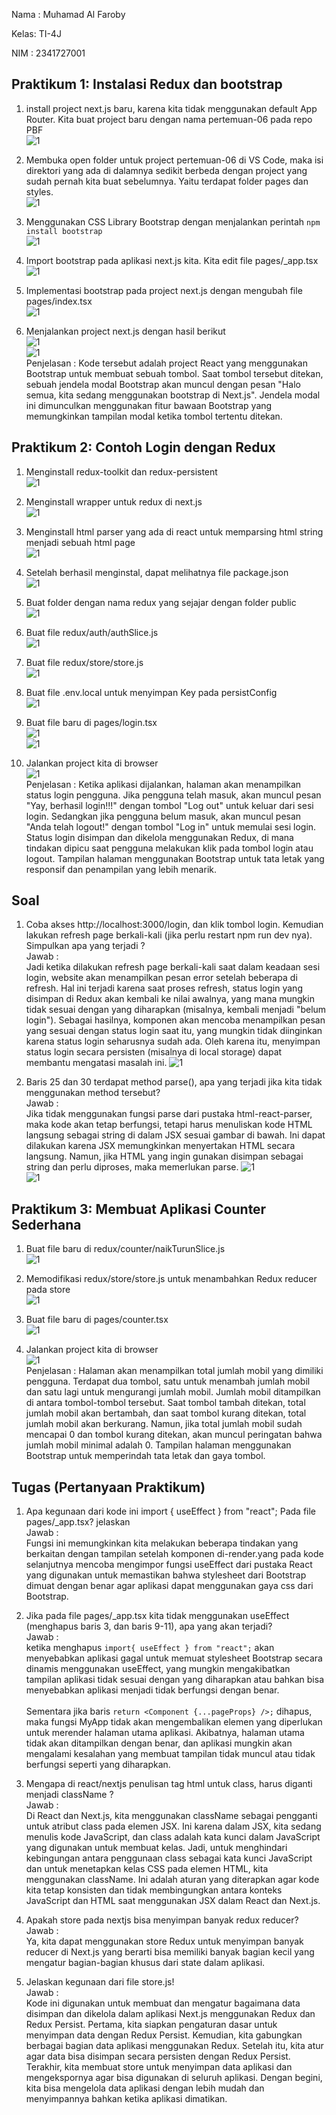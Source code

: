 Nama : Muhamad Al Faroby

Kelas: TI-4J

NIM  : 2341727001

## Praktikum 1: Instalasi Redux dan bootstrap

1. install project next.js baru, karena kita tidak menggunakan default App Router. Kita buat project baru dengan nama pertemuan-06 pada repo PBF <br>
![1](/pertemuan-06/img/Screenshot_539.png)<br>

2. Membuka open folder untuk project pertemuan-06 di VS Code, maka isi direktori yang ada di dalamnya sedikit berbeda dengan project yang sudah pernah kita buat sebelumnya. Yaitu terdapat folder pages dan styles.<br>
![1](/pertemuan-06/img/Screenshot_540.png)

3. Menggunakan CSS Library Bootstrap dengan menjalankan perintah `npm install bootstrap`<br>
![1](/pertemuan-06/img/Screenshot_544.png)

4. Import bootstrap pada aplikasi next.js kita. Kita edit file pages/_app.tsx<br>
![1](/pertemuan-06/img/Screenshot_542.png)

5. Implementasi bootstrap pada project next.js dengan mengubah  file pages/index.tsx<br>
![1](/pertemuan-06/img/Screenshot_543.png)


6. Menjalankan project next.js dengan hasil berikut<br>
![1](/pertemuan-06/img/Screenshot_567.png)<br>
![1](/pertemuan-06/img/Screenshot_566.png)<br>
Penjelasan : Kode tersebut adalah project React yang menggunakan Bootstrap untuk membuat sebuah tombol. Saat tombol tersebut ditekan, sebuah jendela modal Bootstrap akan muncul dengan pesan "Halo semua, kita sedang menggunakan bootstrap di Next.js". Jendela modal ini dimunculkan menggunakan fitur bawaan Bootstrap yang memungkinkan tampilan modal ketika tombol tertentu ditekan.

## Praktikum 2: Contoh Login dengan Redux
1. Menginstall redux-toolkit dan redux-persistent<br>
![1](/pertemuan-06/img/Screenshot_546.png)<br>

2. Menginstall wrapper untuk redux di next.js<br>
![1](/pertemuan-06/img/Screenshot_569.png)<br>

3. Menginstall html parser yang ada di react untuk memparsing html string menjadi sebuah html page<br>
![1](/pertemuan-06/img/Screenshot_547.png)<br>

4. Setelah berhasil menginstal, dapat melihatnya file package.json<br>
![1](/pertemuan-06/img/Screenshot_570.png)<br>

5. Buat folder dengan nama redux yang sejajar dengan folder public<br>
![1](/pertemuan-06/img/Screenshot_549.png)<br>

6. Buat file redux/auth/authSlice.js<br>
![1](/pertemuan-06/img/Screenshot_550.png)<br>

7. Buat file redux/store/store.js<br>
![1](/pertemuan-06/img/Screenshot_551.png)<br>

8. Buat file .env.local untuk menyimpan Key pada persistConfig<br>
![1](/pertemuan-06/img/Screenshot_553.png)<br>

9. Buat file baru di pages/login.tsx<br>
![1](/pertemuan-06/img/Screenshot_557.png)<br>
![1](/pertemuan-06/img/Screenshot_558.png)<br>

10. Jalankan project kita di browser<br>
![1](/pertemuan-06/img/Screenshot_552.png)<br>
Penjelasan : Ketika aplikasi dijalankan, halaman akan menampilkan status login pengguna. Jika pengguna telah masuk, akan muncul pesan "Yay, berhasil login!!!" dengan tombol "Log out" untuk keluar dari sesi login. Sedangkan jika pengguna belum masuk, akan muncul pesan "Anda telah logout!" dengan tombol "Log in" untuk memulai sesi login. Status login disimpan dan dikelola menggunakan Redux, di mana tindakan dipicu saat pengguna melakukan klik pada tombol login atau logout. Tampilan halaman menggunakan Bootstrap untuk tata letak yang responsif dan penampilan yang lebih menarik.

## Soal
1. Coba akses http://localhost:3000/login, dan klik tombol login. Kemudian lakukan refresh page berkali-kali (jika perlu restart npm run dev nya). Simpulkan apa yang terjadi ?<br>
Jawab : <br> Jadi ketika dilakukan refresh page berkali-kali saat dalam keadaan sesi login, website akan menampilkan pesan error setelah beberapa di refresh. Hal ini terjadi karena saat proses refresh, status login yang disimpan di Redux akan kembali ke nilai awalnya, yang mana mungkin tidak sesuai dengan yang diharapkan (misalnya, kembali menjadi "belum login"). Sebagai hasilnya, komponen akan mencoba menampilkan pesan yang sesuai dengan status login saat itu, yang mungkin tidak diinginkan karena status login seharusnya sudah ada. Oleh karena itu, menyimpan status login secara persisten (misalnya di local storage) dapat membantu mengatasi masalah ini.
![1](/pertemuan-06/img/Screenshot_556.png)<br>

2. Baris 25 dan 30 terdapat method parse(), apa yang terjadi jika kita tidak menggunakan method tersebut?<br>
Jawab : <br>Jika tidak menggunakan fungsi parse dari pustaka html-react-parser, maka kode akan tetap berfungsi, tetapi harus menuliskan kode HTML langsung sebagai string di dalam JSX sesuai gambar di bawah. Ini dapat dilakukan karena JSX memungkinkan menyertakan HTML secara langsung. Namun, jika HTML yang ingin gunakan disimpan sebagai string dan perlu diproses, maka memerlukan parse.
![1](/pertemuan-06/img/Screenshot_557.png)<br>
![1](/pertemuan-06/img/Screenshot_559.png)<br>

## Praktikum 3: Membuat Aplikasi Counter Sederhana
1. Buat file baru di redux/counter/naikTurunSlice.js<br>
![1](/pertemuan-06/img/Screenshot_562.png)<br>

2. Memodifikasi redux/store/store.js untuk menambahkan Redux reducer pada store<br>
![1](/pertemuan-06/img/Screenshot_563.png)<br>

3. Buat file baru di pages/counter.tsx<br>
![1](/pertemuan-06/img/Screenshot_564.png)<br>

4. Jalankan project kita di browser<br>
![1](/pertemuan-06/img/Screenshot_565.png)<br>
Penjelasan : Halaman akan menampilkan total jumlah mobil yang dimiliki pengguna. Terdapat dua tombol, satu untuk menambah jumlah mobil dan satu lagi untuk mengurangi jumlah mobil. Jumlah mobil ditampilkan di antara tombol-tombol tersebut. Saat tombol tambah ditekan, total jumlah mobil akan bertambah, dan saat tombol kurang ditekan, total jumlah mobil akan berkurang. Namun, jika total jumlah mobil sudah mencapai 0 dan tombol kurang ditekan, akan muncul peringatan bahwa jumlah mobil minimal adalah 0. Tampilan halaman menggunakan Bootstrap untuk memperindah tata letak dan gaya tombol.

## Tugas (Pertanyaan Praktikum)
1. Apa kegunaan dari kode ini import { useEffect } from "react"; Pada file pages/_app.tsx? jelaskan<br>
Jawab :<br> Fungsi ini memungkinkan kita melakukan beberapa tindakan yang berkaitan dengan tampilan setelah komponen di-render.yang pada kode selanjutnya mencoba mengimpor fungsi useEffect dari pustaka React yang digunakan untuk memastikan bahwa stylesheet dari Bootstrap dimuat dengan benar agar aplikasi dapat 
menggunakan gaya css dari Bootstrap.

2. Jika pada file pages/_app.tsx kita tidak menggunakan useEffect (menghapus baris 3, dan baris 9-11), apa yang akan terjadi?<br>
Jawab : <br> ketika menghapus `import{ useEffect } from "react";` akan menyebabkan aplikasi gagal untuk memuat stylesheet Bootstrap secara dinamis menggunakan useEffect, yang mungkin mengakibatkan tampilan aplikasi tidak sesuai dengan yang diharapkan atau bahkan bisa menyebabkan aplikasi menjadi tidak berfungsi dengan benar. <br><br>
Sementara jika baris `return <Component {...pageProps} />;` dihapus, maka fungsi MyApp tidak akan mengembalikan elemen yang diperlukan untuk merender halaman utama aplikasi. Akibatnya, halaman utama tidak akan ditampilkan dengan benar, dan aplikasi mungkin akan mengalami kesalahan yang membuat tampilan tidak muncul atau tidak berfungsi seperti yang diharapkan.

3. Mengapa di react/nextjs penulisan tag html untuk class, harus diganti menjadi className ?<br>
Jawab : <br> Di React dan Next.js, kita menggunakan className sebagai pengganti untuk atribut class pada elemen JSX. Ini karena dalam JSX, kita sedang menulis kode JavaScript, dan class adalah kata kunci dalam JavaScript yang digunakan untuk membuat kelas. Jadi, untuk menghindari kebingungan antara penggunaan class sebagai kata kunci JavaScript dan untuk menetapkan kelas CSS pada elemen HTML, kita menggunakan className. Ini adalah aturan yang diterapkan agar kode kita tetap konsisten dan tidak membingungkan antara konteks JavaScript dan HTML saat menggunakan JSX dalam React dan Next.js.

4. Apakah store pada nextjs bisa menyimpan banyak redux reducer? <br>
Jawab : <br> Ya, kita dapat menggunakan store Redux untuk menyimpan banyak reducer di Next.js yang berarti  bisa memiliki banyak bagian kecil yang mengatur bagian-bagian khusus dari state dalam aplikasi.

5. Jelaskan kegunaan dari file store.js!<br>
Jawab : <br> Kode ini digunakan untuk membuat dan mengatur bagaimana data disimpan dan dikelola dalam aplikasi Next.js menggunakan Redux dan Redux Persist. Pertama, kita siapkan pengaturan dasar untuk menyimpan data dengan Redux Persist. Kemudian, kita gabungkan berbagai bagian data aplikasi menggunakan Redux. Setelah itu, kita atur agar data bisa disimpan secara persisten dengan Redux Persist. Terakhir, kita membuat store untuk menyimpan data aplikasi dan mengekspornya agar bisa digunakan di seluruh aplikasi. Dengan begini, kita bisa mengelola data aplikasi dengan lebih mudah dan menyimpannya bahkan ketika aplikasi dimatikan.









